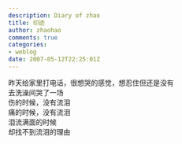 ```yaml
---
description: Diary of zhao
title: 印迹
author: zhaohao
comments: true
categories:
- weblog
date: 2007-05-12T22:25:01Z
---
```


昨天给家里打电话，很想哭的感觉，想忍住但还是没有    
去洗澡间哭了一场  
伤的时候，没有流泪      
痛的时候，没有流泪   
泪流满面的时候   
却找不到流泪的理由   
